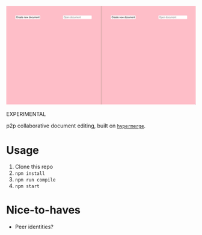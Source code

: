 ![](demo.gif)

EXPERIMENTAL

p2p collaborative document editing, built on [`hypermerge`](https://github.com/automerge/hypermerge).

# Usage

1. Clone this repo
2. `npm install`
3. `npm run compile`
4. `npm start`

# Nice-to-haves

- Peer identities?